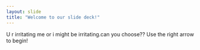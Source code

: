 ```yaml
---
layout: slide
title: "Welcome to our slide deck!"
---
```

U r irritating me or i might be irritating.can you choose??
Use the right arrow to begin!
